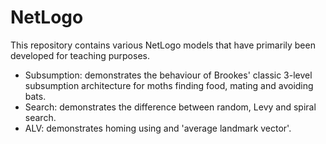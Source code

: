 # NetLogo

This repository contains various NetLogo models that have primarily been developed for teaching purposes.
* Subsumption: demonstrates the behaviour of Brookes' classic 3-level subsumption architecture for moths finding food, mating and avoiding bats.
* Search: demonstrates the difference between random, Levy and spiral search.
* ALV: demonstrates homing using and 'average landmark vector'.
